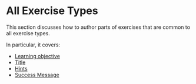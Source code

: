 # All Exercise Types

This section discusses how to author parts of exercises that are common to all exercise types.

In particular, it covers:

- [Learning objective](./learning-objective.md)
- [Title](./title.md)
- [Hints](./hints.md)
- [Success Message](./success-message.md)
